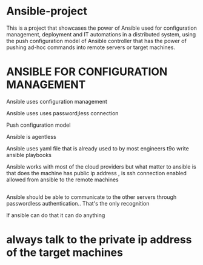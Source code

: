 # Ansible-project
This is a project that showcases the power of Ansible used for configuration management, deployment and IT automations in a distributed system, using the push configuration model of Ansible controller that has the power of pushing ad-hoc commands into remote servers or target machines.

# ANSIBLE FOR CONFIGURATION MANAGEMENT

Ansible uses configuration management

Ansible uses uses password;less connection

Push configuration model

Ansible is agentless

Ansible uses yaml file that is already used to by most engineers t9o write ansible playbooks

Ansible works with  most of the cloud providers but what matter to ansible is that does the machine has public ip address , is ssh connection enabled allowed from ansible to the remote machines

##
Ansible should be able to communicate to the other servers through passwordless authentication.. That's the only recognition

If ansible can do that it can do anything


# always talk to the private ip address of the target machines


